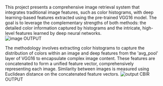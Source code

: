 This project presents a comprehensive image retrieval system that integrates 
traditional image features, such as color histograms, with deep learning-based 
features extracted using the pre-trained VGG16 model. The goal is to leverage 
the complementary strengths of both methods: the detailed color information 
captured by histograms and the intricate, high-level features learned by deep 
neural networks.   
![image](https://github.com/user-attachments/assets/e6ab736b-c053-4b41-919b-14d617d78db6)
                                  OUTPUT 
                       
The methodology involves extracting color histograms to capture the 
distribution of colors within an image and deep features from the 'avg_pool' 
layer of VGG16 to encapsulate complex image content. These features are 
concatenated to form a unified feature vector, comprehensively representing each image. Similarity between images is measured using 
Euclidean distance on the concatenated feature vectors.
![output CBIR](https://github.com/user-attachments/assets/35dd3943-2559-4136-bb54-9b7b4bd37e0d)
                                   OUTPUT                   
     

